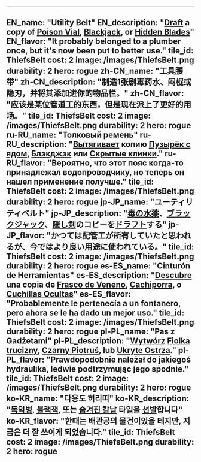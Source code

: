 ---

EN_name: "Utility Belt"
EN_description: "<u>Draft</u> a copy of <a href = '../en/items#PoisonPotion'>Poison Vial</a>, <a href = '../en/items#Blackjack'>Blackjack</a>, or <a href = '../en/abilities#HiddenBlades'>Hidden Blades</a>"
EN_flavor: "It probably belonged to a plumber once, but it's now been put to better use."
tile_id: ThiefsBelt
cost: 2
image: /images/ThiefsBelt.png
durability: 2
hero: rogue
zh-CN_name: "工具腰带"
zh-CN_description: "制造1张剧毒药水、闷棍或隐刃，并将其添加进你的物品栏。"
zh-CN_flavor: "应该是某位管道工的东西，但是现在派上了更好的用场。"
tile_id: ThiefsBelt
cost: 2
image: /images/ThiefsBelt.png
durability: 2
hero: rogue
ru-RU_name: "Толковый ремень"
ru-RU_description: "<u>Вытягивает</u> копию <a href = '../ru_ru/items#PoisonPotion'>Пузырёк с ядом</a>, <a href = '../ru_ru/items#Blackjack'>Блэкджэк</a> или <a href = '../ru_ru/abilities#HiddenBlades'>Скрытые клинки</a>."
ru-RU_flavor: "Вероятно, что этот пояс когда-то принадлежал водопроводчику, но теперь он нашел применение получше."
tile_id: ThiefsBelt
cost: 2
image: /images/ThiefsBelt.png
durability: 2
hero: rogue
jp-JP_name: "ユーティリティベルト"
jp-JP_description: "<a href = '../jp_jp/items#PoisonPotion'>毒の水薬</a>、<a href = '../jp_jp/items#Blackjack'>ブラックジャック</a>、<a href = '../jp_jp/abilities#HiddenBlades'>隠し剣</a>のコピーを<u>ドラフト</u>する"
jp-JP_flavor: "かつては配管工が所有していたと思われるが、今ではより良い用途に使われている。"
tile_id: ThiefsBelt
cost: 2
image: /images/ThiefsBelt.png
durability: 2
hero: rogue
es-ES_name: "Cinturón de Herramientas"
es-ES_description: "<u>Descubre</u> una copia de <a href = '../es_es/items#PoisonPotion'>Frasco de Veneno</a>, <a href = '../es_es/items#Blackjack'>Cachiporra</a>, o <a href = '../es_es/abilities#HiddenBlades'>Cuchillas Ocultas</a>"
es-ES_flavor: "Probablemente le pertenecía a un fontanero, pero ahora se le ha dado un mejor uso."
tile_id: ThiefsBelt
cost: 2
image: /images/ThiefsBelt.png
durability: 2
hero: rogue
pl-PL_name: "Pas z Gadżetami"
pl-PL_description: "<u>Wytwórz</u> <a href = '../pl_pl/items#PoisonPotion'>Fiolka trucizny</a>, <a href = '../pl_pl/items#Blackjack'>Czarny Piotruś</a>, lub <a href = '../pl_pl/abilities#HiddenBlades'>Ukryte Ostrza</a>."
pl-PL_flavor: "Prawdopodobnie należał do jakiegoś hydraulika, ledwie podtrzymując jego spodnie."
tile_id: ThiefsBelt
cost: 2
image: /images/ThiefsBelt.png
durability: 2
hero: rogue
ko-KR_name: "다용도 허리띠"
ko-KR_description: "<a href = '../ko_kr/items#PoisonPotion'>독약병</a>, <a href = '../ko_kr/items#Blackjack'>블랙잭</a>, 또는 <a href = '../ko_kr/abilities#HiddenBlades'>숨겨진 칼날</a> 타일을 <u>선발</u>합니다"
ko-KR_flavor: "한때는 배관공의 물건이었을 테지만, 지금은 더 잘 쓰이게 되었습니다."
tile_id: ThiefsBelt
cost: 2
image: /images/ThiefsBelt.png
durability: 2
hero: rogue
---